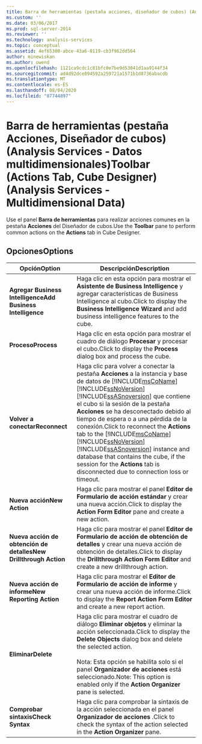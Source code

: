 ```yaml
---
title: Barra de herramientas (pestaña acciones, diseñador de cubos) (Analysis Services-datos multidimensionales) | Microsoft Docs
ms.custom: ''
ms.date: 03/06/2017
ms.prod: sql-server-2014
ms.reviewer: ''
ms.technology: analysis-services
ms.topic: conceptual
ms.assetid: 4ef65300-abce-43a6-8119-cb3f962dd564
author: minewiskan
ms.author: owend
ms.openlocfilehash: 1121ca9cdc1c81bfc0e7be9d53041d1aa9144f34
ms.sourcegitcommit: ad4d92dce894592a259721a1571b1d8736abacdb
ms.translationtype: MT
ms.contentlocale: es-ES
ms.lasthandoff: 08/04/2020
ms.locfileid: "87744897"
---
```

# <a name="toolbar-actions-tab-cube-designer-analysis-services---multidimensional-data"></a><span data-ttu-id="97bce-102">Barra de herramientas (pestaña Acciones, Diseñador de cubos) (Analysis Services - Datos multidimensionales)</span><span class="sxs-lookup"><span data-stu-id="97bce-102">Toolbar (Actions Tab, Cube Designer) (Analysis Services - Multidimensional Data)</span></span>
  <span data-ttu-id="97bce-103">Use el panel **Barra de herramientas** para realizar acciones comunes en la pestaña **Acciones** del Diseñador de cubos.</span><span class="sxs-lookup"><span data-stu-id="97bce-103">Use the **Toolbar** pane to perform common actions on the **Actions** tab in Cube Designer.</span></span>  
  
## <a name="options"></a><span data-ttu-id="97bce-104">Opciones</span><span class="sxs-lookup"><span data-stu-id="97bce-104">Options</span></span>  
  
|<span data-ttu-id="97bce-105">Opción</span><span class="sxs-lookup"><span data-stu-id="97bce-105">Option</span></span>|<span data-ttu-id="97bce-106">Descripción</span><span class="sxs-lookup"><span data-stu-id="97bce-106">Description</span></span>|  
|------------|-----------------|  
|<span data-ttu-id="97bce-107">**Agregar Business Intelligence**</span><span class="sxs-lookup"><span data-stu-id="97bce-107">**Add Business Intelligence**</span></span>|<span data-ttu-id="97bce-108">Haga clic en esta opción para mostrar el **Asistente de Business Intelligence** y agregar características de Business Intelligence al cubo.</span><span class="sxs-lookup"><span data-stu-id="97bce-108">Click to display the **Business Intelligence Wizard** and add business intelligence features to the cube.</span></span>|  
|<span data-ttu-id="97bce-109">**Proceso**</span><span class="sxs-lookup"><span data-stu-id="97bce-109">**Process**</span></span>|<span data-ttu-id="97bce-110">Haga clic en esta opción para mostrar el cuadro de diálogo **Procesar** y procesar el cubo.</span><span class="sxs-lookup"><span data-stu-id="97bce-110">Click to display the **Process** dialog box and process the cube.</span></span>|  
|<span data-ttu-id="97bce-111">**Volver a conectar**</span><span class="sxs-lookup"><span data-stu-id="97bce-111">**Reconnect**</span></span>|<span data-ttu-id="97bce-112">Haga clic para volver a conectar la pestaña **Acciones** a la instancia y base de datos de [!INCLUDE[msCoName](../includes/msconame-md.md)] [!INCLUDE[ssNoVersion](../includes/ssnoversion-md.md)] [!INCLUDE[ssASnoversion](../includes/ssasnoversion-md.md)] que contiene el cubo si la sesión de la pestaña **Acciones** se ha desconectado debido al tiempo de espera o a una pérdida de la conexión.</span><span class="sxs-lookup"><span data-stu-id="97bce-112">Click to reconnect the **Actions** tab to the [!INCLUDE[msCoName](../includes/msconame-md.md)] [!INCLUDE[ssNoVersion](../includes/ssnoversion-md.md)] [!INCLUDE[ssASnoversion](../includes/ssasnoversion-md.md)] instance and database that contains the cube, if the session for the **Actions** tab is disconnected due to connection loss or timeout.</span></span>|  
|<span data-ttu-id="97bce-113">**Nueva acción**</span><span class="sxs-lookup"><span data-stu-id="97bce-113">**New Action**</span></span>|<span data-ttu-id="97bce-114">Haga clic para mostrar el panel **Editor de Formulario de acción estándar** y crear una nueva acción.</span><span class="sxs-lookup"><span data-stu-id="97bce-114">Click to display the **Action Form Editor** pane and create a new action.</span></span>|  
|<span data-ttu-id="97bce-115">**Nueva acción de obtención de detalles**</span><span class="sxs-lookup"><span data-stu-id="97bce-115">**New Drillthrough Action**</span></span>|<span data-ttu-id="97bce-116">Haga clic para mostrar el panel **Editor de Formulario de acción de obtención de detalles** y crear una nueva acción de obtención de detalles.</span><span class="sxs-lookup"><span data-stu-id="97bce-116">Click to display the **Drillthrough Action Form Editor** and create a new drillthrough action.</span></span>|  
|<span data-ttu-id="97bce-117">**Nueva acción de informe**</span><span class="sxs-lookup"><span data-stu-id="97bce-117">**New Reporting Action**</span></span>|<span data-ttu-id="97bce-118">Haga clic para mostrar el **Editor de Formulario de acción de informe** y crear una nueva acción de informe.</span><span class="sxs-lookup"><span data-stu-id="97bce-118">Click to display the **Report Action Form Editor** and create a new report action.</span></span>|  
|<span data-ttu-id="97bce-119">**Eliminar**</span><span class="sxs-lookup"><span data-stu-id="97bce-119">**Delete**</span></span>|<span data-ttu-id="97bce-120">Haga clic para mostrar el cuadro de diálogo **Eliminar objetos** y eliminar la acción seleccionada.</span><span class="sxs-lookup"><span data-stu-id="97bce-120">Click to display the **Delete Objects** dialog box and delete the selected action.</span></span><br /><br /> <span data-ttu-id="97bce-121">Nota: Esta opción se habilita solo si el panel **Organizador de acciones** está seleccionado.</span><span class="sxs-lookup"><span data-stu-id="97bce-121">Note: This option is enabled only if the **Action Organizer** pane is selected.</span></span>|  
|<span data-ttu-id="97bce-122">**Comprobar sintaxis**</span><span class="sxs-lookup"><span data-stu-id="97bce-122">**Check Syntax**</span></span>|<span data-ttu-id="97bce-123">Haga clic para comprobar la sintaxis de la acción seleccionada en el panel **Organizador de acciones** .</span><span class="sxs-lookup"><span data-stu-id="97bce-123">Click to check the syntax of the action selected in the **Action Organizer** pane.</span></span>|  
  
  
